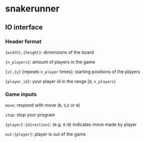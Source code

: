 # snakerunner

## IO interface

### Header format
`{width},{height}`: dimensions of the board

`{n_players}`: amount of players in the game

`{x},{y}` (repeats `n_player` times): starting positions of the players

`{player_id}`: your player id in the range [`0`, `n_players`)

### Game inputs
`move`: respond with move (`N`, `S`,`E` or `W`)

`stop`: stop your program

`{player}:{direction}`: (e.g. `0:N`) indicates move made by player

`out:{player}`: player is out of the game
